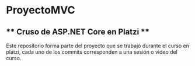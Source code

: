 # ProyectoMVC

** Cruso de ASP.NET Core en Platzi **
-------

Este repositorio forma parte del proyecto que se trabajó durante el curso en platzi, cada uno de los commits corresponden a una sesión o video del curso.

